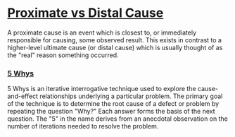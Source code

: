 # [Proximate vs Distal Cause](https://www.wikiwand.com/en/Proximate_and_ultimate_causation)

A proximate cause is an event which is closest to, or immediately responsible for causing, some observed result. This exists in contrast to a higher-level ultimate cause \(or distal cause\) which is usually thought of as the "real" reason something occurred.



### [5 Whys](https://www.wikiwand.com/en/5_Whys)

5 Whys is an iterative interrogative technique used to explore the cause-and-effect relationships underlying a particular problem. The primary goal of the technique is to determine the root cause of a defect or problem by repeating the question "Why?" Each answer forms the basis of the next question. The "5" in the name derives from an anecdotal observation on the number of iterations needed to resolve the problem.

